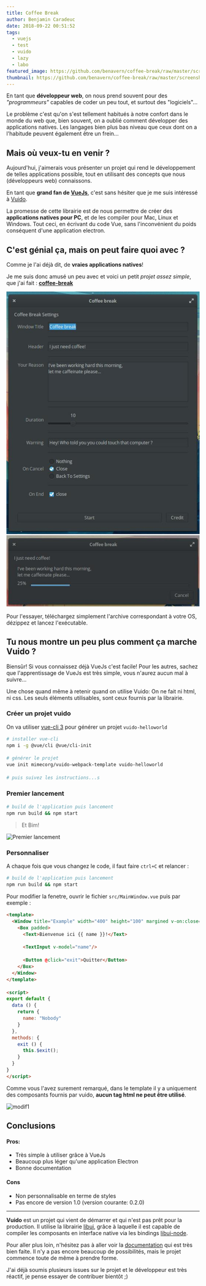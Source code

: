 ```yaml
---
title: Coffee Break
author: Benjamin Caradeuc
date: 2018-09-22 00:51:52
tags:
  - vuejs
  - test
  - vuido
  - lazy
  - labo
featured_image: https://github.com/benavern/coffee-break/raw/master/screenshots/CoffeeTime.jpeg
thumbnail: https://github.com/benavern/coffee-break/raw/master/screenshots/CoffeeTime.jpeg
---
```


En tant que **développeur web**, on nous prend souvent pour des *"programmeurs"* capables de coder un peu tout, et surtout des "logiciels"...

Le problème c'est qu'on s'est tellement habitués à notre confort dans le monde du web que, bien souvent, on a oublié comment développer des applications natives. Les langages bien plus bas niveau que ceux dont on a l'habitude peuvent également être un frein...

## Mais où veux-tu en venir ?

Aujourd'hui, j'aimerais vous présenter un projet qui rend le développement de telles applications possible, tout en utilisant des concepts que nous (développeurs web) connaissons.

En tant que **grand fan de [VueJs](https://vuejs.org/)**, c'est sans hésiter que je me suis intéressé à [Vuido](https://vuido.mimec.org/).

La promesse de cette librairie est de nous permettre de créer des **applications natives pour PC**, et de les compiler pour Mac, Linux et Windows. Tout ceci, en écrivant du code Vue, sans l'inconvénient du poids conséquent d'une application electron.

## C'est génial ça, mais on peut faire quoi avec ?

Comme je l'ai déjà dit, de **vraies applications natives**!

Je me suis donc amusé un peu avec et voici un petit *projet assez simple*, que j'ai fait : **[coffee-break](https://github.com/benavern/coffee-break/releases/tag/v1.0.0)**

![Settings](https://github.com/benavern/coffee-break/raw/master/screenshots/Settings.jpeg)
![CoffeeTime](https://github.com/benavern/coffee-break/raw/master/screenshots/CoffeeTime.jpeg)

Pour l'essayer, téléchargez simplement l'archive correspondant à votre OS, dézippez et lancez l'exécutable.

## Tu nous montre un peu plus comment ça marche Vuido ?

Biensûr! Si vous connaissez déjà VueJs c'est facile! Pour les autres, sachez que l'apprentissage de VueJs est très simple, vous n'aurez aucun mal à suivre...

Une chose quand même à retenir quand on utilise Vuido: On ne fait ni html, ni css. Les seuls éléments utilisables, sont ceux fournis par la librairie.

### Créer un projet vuido

On va utiliser [vue-cli 3](https://cli.vuejs.org/) pour générer un projet `vuido-helloworld`

``` bash
# installer vue-cli
npm i -g @vue/cli @vue/cli-init

# générer le projet
vue init mimecorg/vuido-webpack-template vuido-helloworld

# puis suivez les instructions...s
```

### Premier lancement

```bash
# build de l'application puis lancement
npm run build && npm start
```

> Et Bim!

![Premier lancement](/images/uploads/premier_lancement.jpeg)

### Personnaliser

A chaque fois que vous changez le code, il faut faire `ctrl+C` et relancer :

```bash
# build de l'application puis lancement
npm run build && npm start
```

Pour modifier la fenetre, ouvrir le fichier `src/MainWindow.vue` puis par exemple :

```html
<template>
  <Window title="Example" width="400" height="100" margined v-on:close="exit">
    <Box padded>
      <Text>Bienvenue ici {{ name }}!</Text>

      <TextInput v-model="name"/>

      <Button @click="exit">Quitter</Button>
    </Box>
  </Window>
</template>

<script>
export default {
  data () {
    return {
      name: "Nobody"
    }
  },
  methods: {
    exit () {
      this.$exit();
    }
  }
}
</script>
```

Comme vous l'avez surement remarqué, dans le template il y a uniquement des composants fournis par vuido, **aucun tag html ne peut être utilisé**.

![modif1](/images/uploads/modif1.jpeg)


## Conclusions

#### Pros:

* Très simple à utiliser grâce à VueJs
* Beaucoup plus léger qu'une application Electron
* Bonne documentation

#### Cons

* Non personnalisable en terme de styles
* Pas encore de version 1.0 (version courante: 0.2.0)

---

**Vuido** est un projet qui vient de démarrer et qui n'est pas prêt pour la production. Il utilise la librairie [libui](https://github.com/andlabs/libui), grâce à laquelle il est capable de compiler les composants en interface native via les bindings [libui-node](https://github.com/parro-it/libui-node).

Pour aller plus loin, n'hésitez pas à aller voir la [documentation](https://vuido.mimec.org/introduction) qui est très bien faite. Il n'y a pas encore beaucoup de possibilités, mais le projet commence toute de même à prendre forme.

J'ai déjà soumis plusieurs issues sur le projet et le développeur est très réactif, je pense essayer de contribuer bientôt ;)
